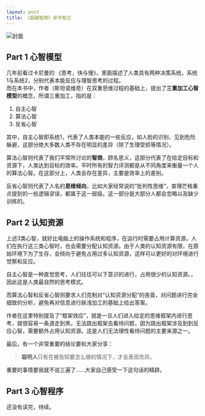 ```yaml
---
layout: post
title: 《超越智商》读书笔记  
---
```


![封面](https://cloud.githubusercontent.com/assets/19260095/15631417/a6495854-259c-11e6-858c-4bcd033fb115.jpg)

## Part 1 心智模型

几年前看过卡尼曼的 《思考，快与慢》，里面描述了人类具有两种决策系统，系统1与系统2，分别代表本能反应与理智思考的过程。  
而在本书中，作者（斯坦诺维奇）在双重思维过程的基础上，提出了**三重加工心智模型**的概念，所谓三重加工，指的是：
  
1. 自主心智  
2. 算法心智  
3. 反省心智  

其中，自主心智即系统1，代表了人类本能的一些反应，如人脸的识别、见到危险躲避，这部分绝大多数人类不存在明显的差异（除了生理受损等情况）。  

算法心智则代表了我们平常所讨论的**智商**，顾名思义，这部分代表了在给定目标和资源下，人类达到目标的效率。平时所有的智力评测都是从不同角度来衡量一个人的算法心智。在这部分上，人类会存在差异，主要是效率上的差别。

反省心智则代表了人名的**思维倾向**，比如大家经常说的“批判性思维”，查理芒格重点提到的一些逻辑谬误，都属于这一层级。这一部分是大部分人都会忽略以及缺少训练的。


## Part 2 认知资源

上述3类心智，就好比电脑上的操作系统和程序，在运行时需要占用计算资源，人们在执行这三类心智时，也会需要分配认知资源。由于人类的认知资源有限，在原始环境下为了生存，会倾向于避免占用过多认知资源，这样可以更好的对环境进行觉察和反应。  

自主心智是一种直觉思考，人们往往可以下意识的进行，占用很少的认知资源。，因此这是人类最自然的思考模式。 

而算法心智和反省心智则要求人们克制对“认知资源分配”的吝啬，对问题进行完全细致的分析，避免再对信息进行肤浅加工的基础上给出答案。

作者在这里特别提及了“框架效应”，就是一旦人们进入给定的思维框架内进行思考，就很容易一条道走到黑。无法跳出框架去看待问题，因为跳出框架涉及到到反应心智，需要额外占用认知资源。这是人们无法理性看待问题的主要来源之一。

最后，有一个非常重要的结论要和大家分享：

> **聪明人**只有在被告知要怎么做的情况下，才会表现优异。

重要的事情要我就不说三遍了……大家自己感受一下这句话的精辟。


## Part 3 心智程序

还没有读完，待续。
